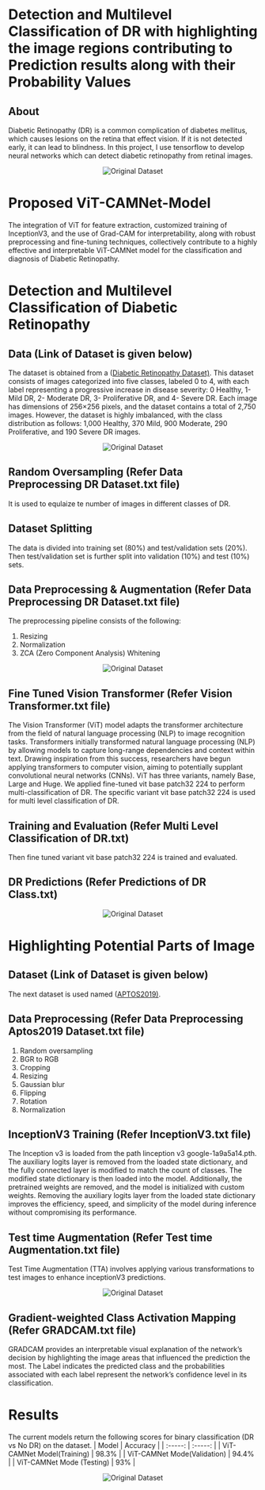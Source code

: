 
# Detection and Multilevel Classification of DR with highlighting the image regions contributing to Prediction results along with their Probability Values

## About

Diabetic Retinopathy (DR) is a common complication of diabetes mellitus, which causes lesions on the retina that effect vision. If it is not detected early, it can lead to blindness. In this project, I use tensorflow to develop neural networks which can detect diabetic retinopathy from retinal images. 

<p align = "center">
<img align="center" src="diabetic-retinopathy vs healthy.jpg" alt="Original Dataset"/>
</p>

# Proposed ViT-CAMNet-Model

The integration of ViT for feature extraction, customized training of InceptionV3, and the use of Grad-CAM for interpretability, along with robust preprocessing and fine-tuning techniques, collectively contribute to a highly effective and interpretable ViT-CAMNet model for the classification and diagnosis of Diabetic Retinopathy.



# Detection and Multilevel Classification of Diabetic Retinopathy



## Data (Link of Dataset is given below)

The dataset is obtained from a ([Diabetic Retinopathy Dataset)](https://www.kaggle.com/datasets/sachinkumar413/diabetic-retinopathy-dataset). This dataset consists of images categorized into five classes, labeled 0 to 4, with each label representing a progressive increase in disease severity: 0 Healthy, 1- Mild DR, 2- Moderate DR, 3- Proliferative DR, and 4- Severe DR. Each image has dimensions of 256×256 pixels, and the dataset contains a total of 2,750 images. However, the dataset is highly imbalanced, with the class distribution as follows: 1,000 Healthy, 370 Mild, 900 Moderate, 290 Proliferative, and 190 Severe DR images.

<p align = "center">
<img align="center" src="dataset.png" alt="Original Dataset"/>
</p>


## Random Oversampling (Refer Data Preprocessing DR Dataset.txt file)

It is used to equlaize te number of images in different classes of DR.


## Dataset Splitting

The data is divided into training set (80%) and test/validation sets (20%). Then test/validation set is further split into validation (10%) and test (10%) sets. 


## Data Preprocessing & Augmentation (Refer Data Preprocessing DR Dataset.txt file)


The preprocessing pipeline consists of the following:
1. Resizing
2. Normalization
3. ZCA (Zero Component Analysis) Whitening

<p align = "center">
<img align="center" src="Preprocessed ViT.png" alt="Original Dataset"/>
</p>

## Fine Tuned Vision Transformer (Refer Vision Transformer.txt file)

The Vision Transformer (ViT) model adapts the transformer architecture from the field of natural language processing (NLP) to image recognition tasks. Transformers initially transformed natural language processing (NLP) by allowing models to capture long-range dependencies and context within text. Drawing inspiration from this success, researchers have begun applying transformers to computer vision, aiming
 to potentially supplant convolutional neural networks (CNNs). ViT has three variants,  namely Base, Large and Huge. We applied fine-tuned vit base patch32 224 to perform multi-classification of DR. The specific variant vit base patch32 224 is used for multi level classification of DR.
 
## Training and Evaluation (Refer Multi Level Classification of DR.txt) 

Then fine tuned variant vit base patch32 224 is trained and evaluated.

## DR Predictions  (Refer Predictions of DR Class.txt) 

<p align = "center">
<img align="center" src="2 Predictions ViT.png" alt="Original Dataset"/>
</p>

# Highlighting Potential Parts of Image



## Dataset (Link of Dataset is given below)

The next dataset is used named ([APTOS2019)](https://www.kaggle.com/datasets/mariaherrerot/aptos2019).


## Data Preprocessing (Refer Data Preprocessing Aptos2019 Dataset.txt file)

1. Random oversampling
2. BGR to RGB
3. Cropping
4. Resizing
5. Gaussian blur
6. Flipping
7. Rotation
8. Normalization


## InceptionV3 Training (Refer InceptionV3.txt file)

The Inception v3 is loaded from the path linception v3 google-1a9a5a14.pth. The auxiliary logits layer is removed from the loaded state dictionary, and the fully connected layer is modified to match the count of classes. The modified state dictionary is then loaded into the model. Additionally, the pretrained weights are removed, and the model is initialized with custom weights. Removing the auxiliary logits layer from
the loaded state dictionary improves the efficiency, speed, and simplicity of the model during inference without compromising its performance.


## Test time Augmentation (Refer Test time Augmentation.txt file)

Test Time Augmentation (TTA) involves applying various transformations to test images to enhance inceptionV3 predictions.

<p align = "center">
<img align="center" src="TTA aug GradCam.png" alt="Original Dataset"/>
</p>

## Gradient-weighted Class Activation Mapping (Refer GRADCAM.txt file)

GRADCAM provides an interpretable visual explanation of the network’s decision by highlighting the image areas that influenced the prediction the most. The Label indicates the predicted class and the probabilities associated with each label represent the network’s confidence level in its classification.


# Results

The current models return the following scores for binary classification (DR vs No DR) on the dataset.
| Model | Accuracy |
| :-----: | :-----: |
| ViT-CAMNet Model(Training) | 98.3% |
|  ViT-CAMNet Mode(Validation) | 94.4% |
|  ViT-CAMNet Mode (Testing) | 93% |


<p align = "center">
<img align="center" src="GM.png" alt="Original Dataset"/>
</p>
